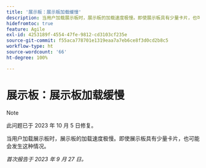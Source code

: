 ```yaml
---
title: '展示板：展示板加载缓慢'
description: 当用户加载展示板时，展示板的加载速度极慢。即使展示板具有少量卡片，也可能会发生这种情况。
hidefromtoc: true
feature: Agile
exl-id: 4253189f-4554-47fe-9812-cd3103cf235e
source-git-commit: f55aca778701e1319eaa7a7eb6ce8f3d0cd2b8c5
workflow-type: ht
source-wordcount: '66'
ht-degree: 100%

---
```


# 展示板：展示板加载缓慢

>[!NOTE]
>
>此问题已于 2023 年 10 月 5 日修复。

当用户加载展示板时，展示板的加载速度极慢。即使展示板具有少量卡片，也可能会发生这种情况。

_首次报告于 2023 年 9 月 27 日。_
